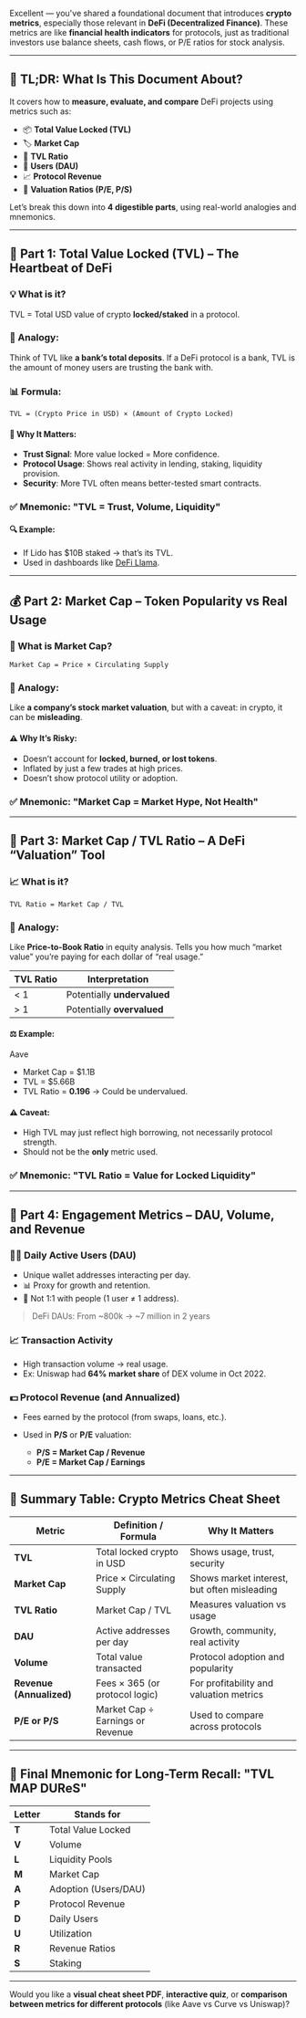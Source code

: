 Excellent — you've shared a foundational document that introduces **crypto metrics**, especially those relevant in **DeFi (Decentralized Finance)**. These metrics are like **financial health indicators** for protocols, just as traditional investors use balance sheets, cash flows, or P/E ratios for stock analysis.

---

## 🧠 TL;DR: What Is This Document About?

It covers how to **measure, evaluate, and compare** DeFi projects using metrics such as:

* 📦 **Total Value Locked (TVL)**
* 🏷️ **Market Cap**
* 🧮 **TVL Ratio**
* 👥 **Users (DAU)**
* 📈 **Protocol Revenue**
* 🧠 **Valuation Ratios (P/E, P/S)**

Let’s break this down into **4 digestible parts**, using real-world analogies and mnemonics.

---

## 🧱 Part 1: Total Value Locked (TVL) – The Heartbeat of DeFi

### 💡 What is it?

TVL = Total USD value of crypto **locked/staked** in a protocol.

### 🏦 Analogy:

Think of TVL like **a bank’s total deposits**. If a DeFi protocol is a bank, TVL is the amount of money users are trusting the bank with.

### 📊 Formula:

`TVL = (Crypto Price in USD) × (Amount of Crypto Locked)`

#### 🚀 Why It Matters:

* **Trust Signal**: More value locked = More confidence.
* **Protocol Usage**: Shows real activity in lending, staking, liquidity provision.
* **Security**: More TVL often means better-tested smart contracts.

### ✅ Mnemonic: **"TVL = Trust, Volume, Liquidity"**

#### 🔍 Example:

* If Lido has \$10B staked → that’s its TVL.
* Used in dashboards like [DeFi Llama](https://defillama.com).

---

## 💰 Part 2: Market Cap – Token Popularity vs Real Usage

### 🧮 What is Market Cap?

`Market Cap = Price × Circulating Supply`

### 🏦 Analogy:

Like **a company’s stock market valuation**, but with a caveat: in crypto, it can be **misleading**.

#### ⚠️ Why It’s Risky:

* Doesn’t account for **locked, burned, or lost tokens**.
* Inflated by just a few trades at high prices.
* Doesn’t show protocol utility or adoption.

### ✅ Mnemonic: **"Market Cap = Market Hype, Not Health"**

---

## 🔁 Part 3: Market Cap / TVL Ratio – A DeFi “Valuation” Tool

### 📈 What is it?

`TVL Ratio = Market Cap / TVL`

### 🏦 Analogy:

Like **Price-to-Book Ratio** in equity analysis. Tells you how much “market value” you’re paying for each dollar of “real usage.”

| TVL Ratio | Interpretation              |
| --------- | --------------------------- |
| < 1       | Potentially **undervalued** |
| > 1       | Potentially **overvalued**  |

#### ⚖️ Example:

Aave

* Market Cap = \$1.1B
* TVL = \$5.66B
* TVL Ratio = **0.196** → Could be undervalued.

#### ⚠️ Caveat:

* High TVL may just reflect high borrowing, not necessarily protocol strength.
* Should not be the **only** metric used.

### ✅ Mnemonic: **"TVL Ratio = Value for Locked Liquidity"**

---

## 👥 Part 4: Engagement Metrics – DAU, Volume, and Revenue

### 🧍‍♂️ Daily Active Users (DAU)

* Unique wallet addresses interacting per day.
* 📊 Proxy for growth and retention.
* 🚨 Not 1:1 with people (1 user ≠ 1 address).

> DeFi DAUs: From \~800k → \~7 million in 2 years

### 📈 Transaction Activity

* High transaction volume → real usage.
* Ex: Uniswap had **64% market share** of DEX volume in Oct 2022.

### 💵 Protocol Revenue (and Annualized)

* Fees earned by the protocol (from swaps, loans, etc.).
* Used in **P/S** or **P/E** valuation:

  * **P/S = Market Cap / Revenue**
  * **P/E = Market Cap / Earnings**

---

## 🧠 Summary Table: Crypto Metrics Cheat Sheet

| Metric                   | Definition / Formula             | Why It Matters                              |
| ------------------------ | -------------------------------- | ------------------------------------------- |
| **TVL**                  | Total locked crypto in USD       | Shows usage, trust, security                |
| **Market Cap**           | Price × Circulating Supply       | Shows market interest, but often misleading |
| **TVL Ratio**            | Market Cap / TVL                 | Measures valuation vs usage                 |
| **DAU**                  | Active addresses per day         | Growth, community, real activity            |
| **Volume**               | Total value transacted           | Protocol adoption and popularity            |
| **Revenue (Annualized)** | Fees × 365 (or protocol logic)   | For profitability and valuation metrics     |
| **P/E or P/S**           | Market Cap ÷ Earnings or Revenue | Used to compare across protocols            |

---

## 🎯 Final Mnemonic for Long-Term Recall: **"TVL MAP DUReS"**

| Letter | Stands for           |
| ------ | -------------------- |
| **T**  | Total Value Locked   |
| **V**  | Volume               |
| **L**  | Liquidity Pools      |
| **M**  | Market Cap           |
| **A**  | Adoption (Users/DAU) |
| **P**  | Protocol Revenue     |
| **D**  | Daily Users          |
| **U**  | Utilization          |
| **R**  | Revenue Ratios       |
| **S**  | Staking              |

---

Would you like a **visual cheat sheet PDF**, **interactive quiz**, or **comparison between metrics for different protocols** (like Aave vs Curve vs Uniswap)?
